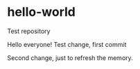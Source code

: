 # hello-world
Test repository

Hello everyone!
Test change, first commit

Second change, just to refresh the memory.

